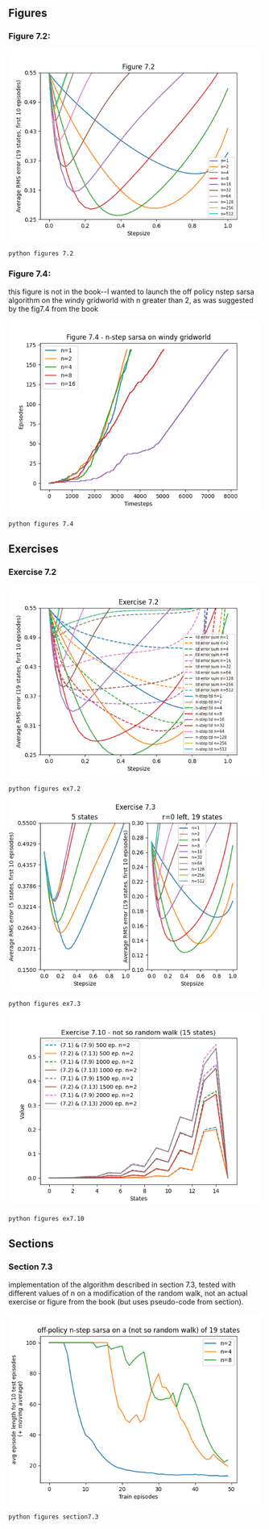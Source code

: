 ## Figures

### Figure 7.2:

![fig7.2.png](plots/fig7.2.png)


```bash
python figures 7.2
```

### Figure 7.4:

this figure is not in the book--I wanted to launch the off policy nstep sarsa algorithm on the windy gridworld with n greater than 2, as was suggested by the fig7.4 from the book

![fig7.4.png](plots/fig7.4.png)


```bash
python figures 7.4
```

## Exercises

### Exercise 7.2

![ex7.2.png](plots/ex7.2.png)

```bash
python figures ex7.2
```

![ex7.3.png](plots/ex7.3.png)

```bash
python figures ex7.3
```

![ex7.10.png](plots/ex7.10.png)

```bash
python figures ex7.10
```

## Sections

### Section 7.3

implementation of the algorithm described in section 7.3, tested with different values of n on a modification of the random walk, not an actual exercise or figure from the book (but uses pseudo-code from section).

![section7.3.png](plots/section7.3.png)

```bash
python figures section7.3
```

